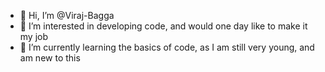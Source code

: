 - 👋 Hi, I’m @Viraj-Bagga
- 👀 I’m interested in developing code, and would one day like to make it my job
- 🌱 I’m currently learning the basics of code, as I am still very young, and am new to this

